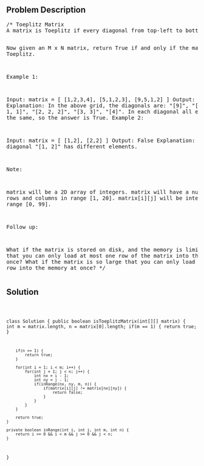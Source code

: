 <!--
<style>
  body { font-family: Arial, sans-serif; }
  .container {{ max-width: 100%; margin: 0 auto; padding: 10px; }}
  .comment-block { max-width: 30%; background-color: #f9f9f9; padding: 10px; border-left: 5px solid #ccc; overflow-wrap: break-word; white-space: pre-wrap; }
  .code-block { background-color: #f4f4f4; padding: 10px; border: 1px solid #ddd; overflow-wrap: break-word; white-space: pre-wrap; }
</style>
-->

<div class='container'>
<h2>Problem Description</h2>
<div class='comment-block'>
<pre>
/* Toeplitz Matrix
A matrix is Toeplitz if every diagonal from top-left to bottom-right has the same element.

Now given an M x N matrix, return True if and only if the matrix is Toeplitz.
 

Example 1:

Input:
matrix = [
  [1,2,3,4],
  [5,1,2,3],
  [9,5,1,2]
]
Output: True
Explanation:
In the above grid, the diagonals are:
"[9]", "[5, 5]", "[1, 1, 1]", "[2, 2, 2]", "[3, 3]", "[4]".
In each diagonal all elements are the same, so the answer is True.
Example 2:

Input:
matrix = [
  [1,2],
  [2,2]
]
Output: False
Explanation:
The diagonal "[1, 2]" has different elements.

Note:

matrix will be a 2D array of integers.
matrix will have a number of rows and columns in range [1, 20].
matrix[i][j] will be integers in range [0, 99].

Follow up:

What if the matrix is stored on disk, and the memory is limited such that you can only load at 
most one row of the matrix into the memory at once?
What if the matrix is so large that you can only load up a partial row into the memory at once?
*/
</pre>
</div>

<h2>Solution</h2>
<div class='code-block'>
<pre><code class='language-java'>

class Solution {
    public boolean isToeplitzMatrix(int[][] matrix) {
        int m = matrix.length, n = matrix[0].length;
        if(m == 1) {
            return true;
        }
        
        if(n == 1) {
            return true;
        }
        
        for(int i = 1; i < m; i++) {
            for(int j = 1; j < n; j++) {
                int nx = i - 1;
                int ny = j - 1;
                if(inRange(nx, ny, m, n)) {
                    if(matrix[i][j] != matrix[nx][ny]) {
                        return false;
                    }
                }
            }
        }
        
        return true;
    }
    
    private boolean inRange(int i, int j, int m, int n) {
        return i >= 0 && i < m && j >= 0 && j < n;
    }

}










</code></pre>
</div>
</div>
